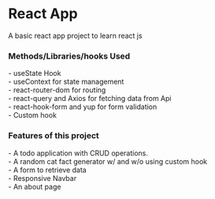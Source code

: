 # React App 
A basic react app project to learn react js

<h3>Methods/Libraries/hooks Used</h3>
- useState Hook<br>
- useContext for state management<br>
- react-router-dom for routing<br>
- react-query and Axios for fetching data from Api<br>
- react-hook-form and yup for form validation<br>
- Custom hook<br>


<h3>Features of this project</h3>
- A todo application with CRUD operations.<br>
- A random cat fact generator w/ and w/o using custom hook<br>
- A form to retrieve data<br>
- Responsive Navbar<br>
- An about page<br>
